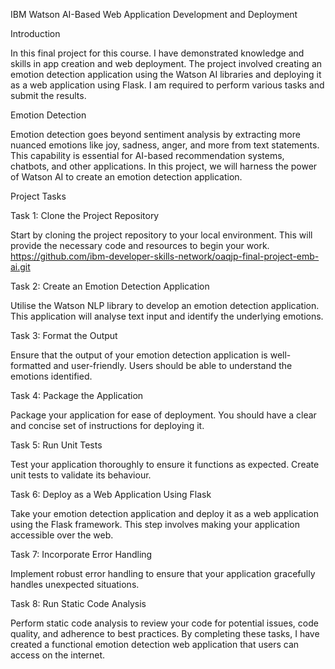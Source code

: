 IBM Watson AI-Based Web Application Development and Deployment

Introduction

In this final project for this course. I have demonstrated knowledge and skills in app creation and web deployment. The project involved creating an emotion detection application using the Watson AI libraries and deploying it as a web application using Flask. I am required to perform various tasks and submit the results.

Emotion Detection

Emotion detection goes beyond sentiment analysis by extracting more nuanced emotions like joy, sadness, anger, and more from text statements. This capability is essential for AI-based recommendation systems, chatbots, and other applications. In this project, we will harness the power of Watson AI to create an emotion detection application.

Project Tasks


Task 1: Clone the Project Repository

Start by cloning the project repository to your local environment. This will provide the necessary code and resources to begin your work. https://github.com/ibm-developer-skills-network/oaqjp-final-project-emb-ai.git


Task 2: Create an Emotion Detection Application

Utilise the Watson NLP library to develop an emotion detection application. This application will analyse text input and identify the underlying emotions.

Task 3: Format the Output

Ensure that the output of your emotion detection application is well-formatted and user-friendly. Users should be able to understand the emotions identified.

Task 4: Package the Application

Package your application for ease of deployment. You should have a clear and concise set of instructions for deploying it.

Task 5: Run Unit Tests

Test your application thoroughly to ensure it functions as expected. Create unit tests to validate its behaviour.

Task 6: Deploy as a Web Application Using Flask

Take your emotion detection application and deploy it as a web application using the Flask framework. This step involves making your application accessible over the web.

Task 7: Incorporate Error Handling

Implement robust error handling to ensure that your application gracefully handles unexpected situations.

Task 8: Run Static Code Analysis

Perform static code analysis to review your code for potential issues, code quality, and adherence to best practices.
By completing these tasks, I have created a functional emotion detection web application that users can access on the internet.
